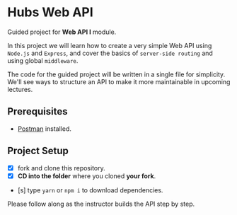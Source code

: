 # Hubs Web API

Guided project for **Web API I** module.

In this project we will learn how to create a very simple Web API using `Node.js` and `Express`, and cover the basics of `server-side routing` and using global `middleware`.

The code for the guided project will be written in a single file for simplicity. We'll see ways to structure an API to make it more maintainable in upcoming lectures.

## Prerequisites

- [Postman](https://www.getpostman.com/downloads/) installed.

## Project Setup

- [x] fork and clone this repository.
- [x] **CD into the folder** where you cloned **your fork**.
- [s] type `yarn` or `npm i` to download dependencies.

Please follow along as the instructor builds the API step by step.
